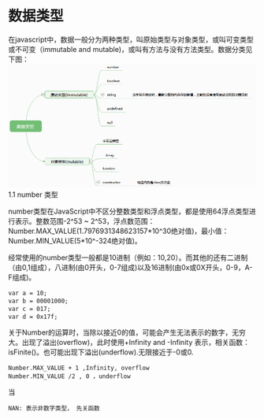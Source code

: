 # 数据类型

在javascript中，数据一般分为两种类型，叫原始类型与对象类型，或叫可变类型或不可变（immutable and mutable\)，或叫有方法与没有方法类型。数据分类见下图：  
![](/assets/dataType.png)1.1 number 类型

number类型在JavaScript中不区分整数类型和浮点类型，都是使用64浮点类型进行表示。整数范围-2^53 ~ 2^53，浮点数范围：Number.MAX\_VALUE\(1.7976931348623157\*10^30绝对值\)，最小值：Number.MIN\_VALUE\(5\*10^-324绝对值\)。

经常使用的number类型一般都是10进制（例如：10,20）。而其他的还有二进制（由0,1组成），八进制\(由0开头，0-7组成\)以及16进制\(由0x或0X开头，0-9，A-F组成\)。

```
var a = 10;
var b = 00001000;
var c = 017;
var d = 0x17f;
```

关于Number的运算时，当除以接近0的值，可能会产生无法表示的数字，无穷大。出现了溢出\(overflow\)，此时使用+Infinity and -Infinity 表示，相关函数：isFinite\(\)。也可能出现下溢出\(underflow\).无限接近于-0或0.

```
Number.MAX_VALUE + 1 ,Infinity, overflow
Number.MIN_VALUE /2 , 0 ，underflow
```

当

```
NAN: 表示非数字类型， 先关函数
```




